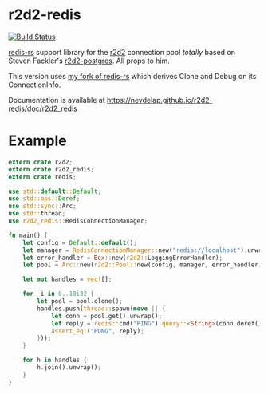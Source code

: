 r2d2-redis
=============

[![Build Status](https://travis-ci.org/nevdelap/r2d2-redis.svg)](https://travis-ci.org/nevdelap/r2d2-redis)

[redis-rs](https://github.com/mitsuhiko/redis-rs) support library for the [r2d2](https://github.com/sfackler/r2d2) connection pool *totally* based on Steven Fackler's [r2d2-postgres](https://github.com/sfackler/r2d2-postgres). All props to him.

This version uses [my fork of redis-rs](https://github.com/nevdelap/redis-rs) which derives Clone and Debug on its ConnectionInfo.

Documentation is available at https://nevdelap.github.io/r2d2-redis/doc/r2d2_redis

# Example

```rust
extern crate r2d2;
extern crate r2d2_redis;
extern crate redis;

use std::default::Default;
use std::ops::Deref;
use std::sync::Arc;
use std::thread;
use r2d2_redis::RedisConnectionManager;

fn main() {
    let config = Default::default();
    let manager = RedisConnectionManager::new("redis://localhost").unwrap();
    let error_handler = Box::new(r2d2::LoggingErrorHandler);
    let pool = Arc::new(r2d2::Pool::new(config, manager, error_handler).unwrap());

    let mut handles = vec![];

    for _i in 0..10i32 {
        let pool = pool.clone();
        handles.push(thread::spawn(move || {
            let conn = pool.get().unwrap();
            let reply = redis::cmd("PING").query::<String>(conn.deref()).unwrap();
            assert_eq!("PONG", reply);
        }));
    }

    for h in handles {
        h.join().unwrap();
    }
}
```
